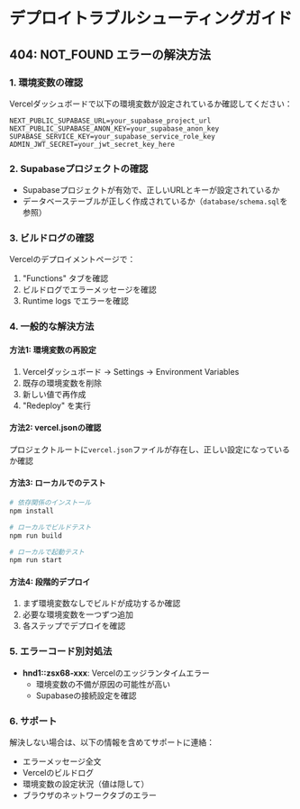 # デプロイトラブルシューティングガイド

## 404: NOT_FOUND エラーの解決方法

### 1. 環境変数の確認

Vercelダッシュボードで以下の環境変数が設定されているか確認してください：

```
NEXT_PUBLIC_SUPABASE_URL=your_supabase_project_url
NEXT_PUBLIC_SUPABASE_ANON_KEY=your_supabase_anon_key
SUPABASE_SERVICE_KEY=your_supabase_service_role_key
ADMIN_JWT_SECRET=your_jwt_secret_key_here
```

### 2. Supabaseプロジェクトの確認

- Supabaseプロジェクトが有効で、正しいURLとキーが設定されているか
- データベーステーブルが正しく作成されているか（`database/schema.sql`を参照）

### 3. ビルドログの確認

Vercelのデプロイメントページで：
1. "Functions" タブを確認
2. ビルドログでエラーメッセージを確認
3. Runtime logs でエラーを確認

### 4. 一般的な解決方法

#### 方法1: 環境変数の再設定
1. Vercelダッシュボード → Settings → Environment Variables
2. 既存の環境変数を削除
3. 新しい値で再作成
4. "Redeploy" を実行

#### 方法2: vercel.jsonの確認
プロジェクトルートに`vercel.json`ファイルが存在し、正しい設定になっているか確認

#### 方法3: ローカルでのテスト
```bash
# 依存関係のインストール
npm install

# ローカルでビルドテスト
npm run build

# ローカルで起動テスト
npm run start
```

#### 方法4: 段階的デプロイ
1. まず環境変数なしでビルドが成功するか確認
2. 必要な環境変数を一つずつ追加
3. 各ステップでデプロイを確認

### 5. エラーコード別対処法

- **hnd1::zsx68-xxx**: Vercelのエッジランタイムエラー
  - 環境変数の不備が原因の可能性が高い
  - Supabaseの接続設定を確認

### 6. サポート

解決しない場合は、以下の情報を含めてサポートに連絡：
- エラーメッセージ全文
- Vercelのビルドログ
- 環境変数の設定状況（値は隠して）
- ブラウザのネットワークタブのエラー